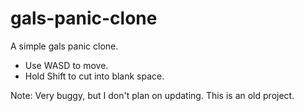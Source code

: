 # gals-panic-clone
A simple gals panic clone.  
- Use WASD to move.  
- Hold Shift to cut into blank space.  

Note: Very buggy, but I don't plan on updating. This is an old project.
